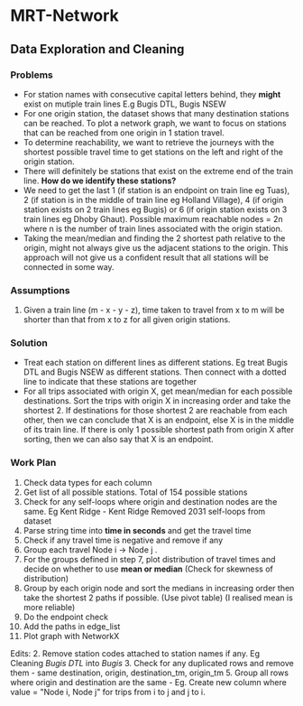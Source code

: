 # MRT-Network

## Data Exploration and Cleaning

### Problems
- For station names with consecutive capital letters behind, they **might** exist on mutiple train lines E.g Bugis DTL, Bugis NSEW
- For one origin station, the dataset shows that many destination stations can be reached. To plot a network graph, we want to focus on stations that can be reached from one origin in 1 station travel.
- To determine reachability, we want to retrieve the journeys with the shortest possible travel time to get stations on the left and right of the origin station.
- There will definitely be stations that exist on the extreme end of the train line. **How do we identify these stations?**
- We need to get the last 1 (if station is an endpoint on train line eg Tuas), 2 (if station is in the middle of train line eg Holland Village), 4 (if origin station exists on 2 train lines eg Bugis) or 6 (if origin station exists on 3 train lines eg Dhoby Ghaut). Possible maximum reachable nodes = 2n where n is the number of train lines associated with the origin station.
- Taking the mean/median and finding the 2 shortest path relative to the origin, might not always give us the adjacent stations to the origin. This approach will not give us a confident result that all stations will be connected in some way.


### Assumptions
1. Given a train line (m - x - y - z), time taken to travel from x to m will be shorter than that from x to z for all given origin stations.

### Solution
  - Treat each station on different lines as different stations. Eg treat Bugis DTL and Bugis NSEW as different stations. Then connect with a dotted line to indicate that these stations are together
  - For all trips associated with origin X, get mean/median for each possible destinations. Sort the trips with origin X in increasing order and take the shortest 2. If destinations for those shortest 2 are reachable from each other, then we can conclude that X is an endpoint, else X is in the middle of its train line. If there is only 1 possible shortest path from origin X after sorting, then we can also say that X is an endpoint.

### Work Plan
1. Check data types for each column
2. Get list of all possible stations. 
Total of 154 possible stations
2. Check for any self-loops where origin and destination nodes are the same. Eg Kent Ridge - Kent Ridge
Removed 2031 self-loops from dataset
3. Parse string time into **time in seconds** and get the travel time
4. Check if any travel time is negative and remove if any
5. Group each travel Node i -> Node j .
6. For the groups defined in step 7, plot distribution of travel times and decide on whether to use **mean or median** (Check for skewness of distribution)
7. Group by each origin node and sort the medians in increasing order then take the shortest 2 paths if possible. (Use pivot table) (I realised mean is more reliable)
8. Do the endpoint check
9. Add the paths in edge_list
10. Plot graph with NetworkX

Edits:
2. Remove station codes attached to station names if any. Eg Cleaning *Bugis DTL* into *Bugis*
3. Check for any duplicated rows and remove them - same destination, origin, destination_tm, origin_tm
5. Group all rows where origin and destination are the same -  Eg. Create new column where value = "Node i, Node j" for trips from i to j and j to i.
